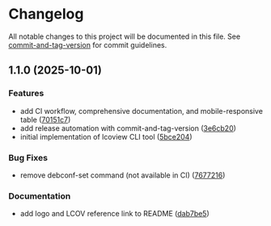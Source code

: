 # Changelog

All notable changes to this project will be documented in this file. See [commit-and-tag-version](https://github.com/absolute-version/commit-and-tag-version) for commit guidelines.

## 1.1.0 (2025-10-01)


### Features

* add CI workflow, comprehensive documentation, and mobile-responsive table ([70151c7](https://github.com/hiddentao/lcoview/commit/70151c740df16afd6a09479bcd623a8548662c09))
* add release automation with commit-and-tag-version ([3e6cb20](https://github.com/hiddentao/lcoview/commit/3e6cb2033ad166b877693fc860b44c31b3347915))
* initial implementation of lcoview CLI tool ([5bce204](https://github.com/hiddentao/lcoview/commit/5bce204464ddcb84697062c40b57cedbc4fae9ba))


### Bug Fixes

* remove debconf-set command (not available in CI) ([7677216](https://github.com/hiddentao/lcoview/commit/7677216a0c8a06d09f92867c92fbc11ff41b8453))


### Documentation

* add logo and LCOV reference link to README ([dab7be5](https://github.com/hiddentao/lcoview/commit/dab7be50dc0499820d8b1c84555718bbebf07f02))
